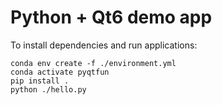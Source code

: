 # Python + Qt6 demo app

To install dependencies and run applications:

```
conda env create -f ./environment.yml
conda activate pyqtfun
pip install .
python ./hello.py
```




